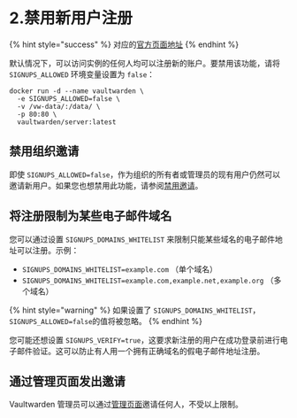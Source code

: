 # 2.禁用新用户注册

{% hint style="success" %}
对应的[官方页面地址](https://github.com/dani-garcia/vaultwarden/wiki/Disable-registration-of-new-users)
{% endhint %}

默认情况下，可以访问实例的任何人均可以注册新的账户。要禁用该功能，请将 `SIGNUPS_ALLOWED` 环境变量设置为 `false`：

```shell
docker run -d --name vaultwarden \
  -e SIGNUPS_ALLOWED=false \
  -v /vw-data/:/data/ \
  -p 80:80 \
  vaultwarden/server:latest
```

## 禁用组织邀请 <a href="#disabling-organization-invitations" id="disabling-organization-invitations"></a>

即使 `SIGNUPS_ALLOWED=false`，作为组织的所有者或管理员的现有用户仍然可以邀请新用户。如果您也想禁用此功能，请参阅[禁用邀请](disable-invitations.md)。

## 将注册限制为某些电子邮件域名 <a href="#restricting-registrations-to-certain-email-domains" id="restricting-registrations-to-certain-email-domains"></a>

您可以通过设置 `SIGNUPS_DOMAINS_WHITELIST` 来限制只能某些域名的电子邮件地址可以注册。示例：

* `SIGNUPS_DOMAINS_WHITELIST=example.com` （单个域名）
* `SIGNUPS_DOMAINS_WHITELIST=example.com,example.net,example.org` （多个域名）

{% hint style="warning" %}
如果设置了 `SIGNUPS_DOMAINS_WHITELIST`，`SIGNUPS_ALLOWED=false`的值将被忽略。
{% endhint %}

您可能还想设置 `SIGNUPS_VERIFY=true`，这要求新注册的用户在成功登录前进行电子邮件验证。这可以防止有人用一个拥有正确域名的假电子邮件地址注册。

## 通过管理页面发出邀请 <a href="#invitations-via-the-admin-page" id="invitations-via-the-admin-page"></a>

Vaultwarden 管理员可以通过[管理页面](enabling-admin-page.md)邀请任何人，不受以上限制。
